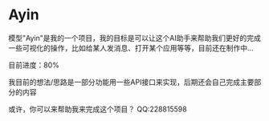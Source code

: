 # Ayin
模型"Ayin"是我的一个项目，我的目标是可以让这个AI助手来帮助我们更好的完成一些可视化的操作，比如给某人发消息、打开某个应用等等，目前还在制作中...

目前进度：80%

我目前的想法/思路是一部分功能用一些API接口来实现，后期还会自己完成主要部分的内容

或许，你可以来帮助我来完成这个项目？  QQ:228815598
